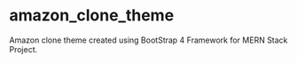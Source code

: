 # amazon_clone_theme
Amazon clone theme created using BootStrap 4 Framework for MERN Stack Project.
